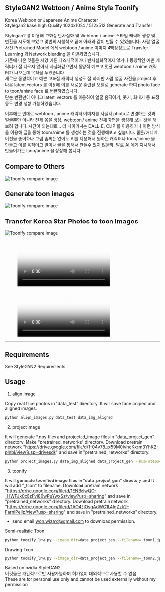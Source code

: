 ## StyleGAN2 Webtoon / Anime Style Toonify 

Korea Webtoon or Japanese Anime Character   
Stylegan2 base high Quality 1024x1024 / 512x512  Generate and Transfer  

Stylegan2 를 이용해 고화질 반사실화 및 Webtoon / anime 스타일 캐릭터 생성 및 변환을 시도해 보았고 몇번의 시행착오 끝에 아래와 같이 만들 수 있었습니다. 
사람 얼굴 사진 Pretrained Model 에서 webtoon / anime 이미지 4백장정도로 Transfer Learning 과 Network blending 을 이용하였습니다.  
기존에 나온 것들은 서양 카툰 디즈니적이거나 반사실화적이지 않거나 동양적인 예쁜 케릭터가 잘 나오지 않아서 사실화같으면서 동양적 예쁘고 멋진 webtoon / anime 캐릭터가 나오는데 목적을 두었습니다.  
새로운 동양적이고 예쁜 고화질 캐릭터 생성도 잘 하지만 사람 얼굴 사진을  project 후 나온 latent vectors 를 이용해 이를 새로운 훈련된 모델로 generate 하여 photo face to toon/anime face 로 변환하였습니다.    
단순 변환만이 아니고 latent vectors 를 이용하여 얼굴 움직이기, 웃기, 화내기 등 표정등도 변경 생성 가능하였습니다.  

이후에는 반대로 webtoon / anime 캐릭터 이미지를 사실적 photo로 변경하는 것과 얼굴뿐만 아니라 전체 몸을 생성, webtoon / anime 전체 화면을 생성해 보는 것을 해 보려 합니다. 시간이 되는대로... 
더 나아가서는 DALL-E, CLIP 를 이용하거나 이런 방식을 이용해 글을 통해  toon/anime 를 생성하는 것을 진행해보고 싶습니다. 
웹툰/애니메이션을 좋아하나 그림 솜씨는 없어도 
AI를 이용해서 원하는 캐릭터나 toon/anime 을 만들고 이를 움직이고 말이나 글을 통해서 만들수 있지 않을까. 말로 AI 에게 지시해서 만들어가는 tonn/anime 을 상상해 봅니다.

## Compare to Others
![Toonify compare image](./docs/toonify-comapre.png)

## Generate toon images 
![Toonify compare image](./docs/toonify-generate.png)

## Transfer Korea Star Photos to toon Images 
![Toonify compare image](./docs/toonify-k-star.png)

   
<figure class="video_container">
  <video controls="true" allowfullscreen="true" poster="./docs/mov.jpg">
    <source src="./docs/11-movie-1.mp4" type="video/mp4">
  </video>
</figure>   
   
<figure class="video_container">
  <video controls="true" allowfullscreen="true" poster="./docs/mov.jpg">
    <source src="./docs/11-movie-2.mp4" type="video/mp4">
  </video>
</figure>   
   

----------------------

## Requirements

See StyleGAN2 Requirements

## Usage

1) align image

Copy real face photos in "data_test" directory.
It will save face croped and aligned images. 

```.bash
python align_images.py data_test data_img_aligned
```

2) project image

It will generate *.npy files and projected_image files in "data_project_gen" directory.
Make "pretrained_networks" directory.
Download pretrain network "https://drive.google.com/file/d/1-04v78_pI59M0IvhcKxsm3YhK2-plnbj/view?usp=drivesdk" and save in "pretrained_networks" directory.

```.bash
python project_images.py data_img_aligned data_project_gen --num-steps=1500 --network-pkl="pretrained_networks/generator_star-stylegan2-config-f.pkl" --tmp-dir="./tmp"
```

3) toonify

It will generate toonified image files in "data_project_gen" directory and It will add "_toon" to filename.
Download pretrain network "https://drive.google.com/file/d/1ENBelwQO-_HWFJk0cBzFvi86wPuYwxSz/view?usp=sharing" and save in "pretrained_networks" directory.
Download pretrain network "https://drive.google.com/file/d/1AO42jOsgAdWC1L4lgZzk2-FarniPeilp/view?usp=sharing" and save in "pretrained_networks" directory.
* send email won.wizard@gmail.com to download permission. 

Semi-realistic Toon
```.bash
python toonify_lnw.py --image_dir=data_project_gen --filename=_toon1.jpg --blendednet="pretrained_networks/wonwizard-bl-anistar-s30r64.pkl"
```

Drawing Toon
```.bash
python toonify_lnw.py --image_dir=data_project_gen --filename=_toon2.jpg --blendednet="pretrained_networks/wonwizard-bl-anistar-s120r128.pkl"
```

Based on nvidia StyleGAN2.   
이것들은 개인적으로만 사용가능하며 허가없이 대외적으로 사용할 수 없음.   
These are for personal use only and cannot be used externally without my permission.   

